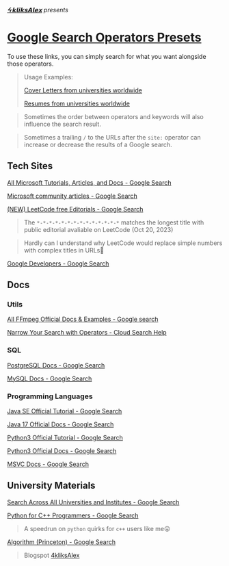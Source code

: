 *[**ᔰ**𝗸𝗹𝗶𝗸𝘀𝗔𝗹𝗲𝘅](https://github.com/4kliksAlex) presents*

# [Google Search Operators Presets](https://support.google.com/cloudsearch/answer/6172299#zippy=%2Ccloud-search-operators)

To use these links, you can simply search for what you want alongside those operators.

<!-- > [!NOTE] --> <!-- deprecated in GitHub Pages -->
> Usage Examples:
>
> [Cover Letters from universities worldwide](https://www.google.com/search?q=site%3Aedu+OR+site%3Aedu.*+OR+site%3Aac+OR+site%3Aac.*+cover+letter+filetype%3A%28docx+OR+pdf+OR+html%29)
>
> [Resumes from universities worldwide](https://www.google.com/search?q=site%3Aedu+OR+site%3Aedu.*+OR+site%3Aac+OR+site%3Aac.*+resume+filetype%3A%28docx+OR+pdf+OR+html%29)

<!-- > [!WARNING] -->
> Sometimes the order between operators and keywords will also influence the search result.

<!-- > [!WARNING] -->
> Sometimes a trailing `/` to the URLs after the `site:` operator can increase or decrease the results of a Google search.

## Tech Sites

[All Microsoft Tutorials, Articles, and Docs - Google Search](https://www.google.com/search?q=site%3Amicrosoft.com%0D%0A-site%3Alearn.microsoft.com%2F*-*%2Fanswers%2Fquestions%2F+%0D%0A-site%3Aanswers.microsoft.com%2F*-*%2F*%2Fforum%2F%0D%0A-site%3Atechcommunity.microsoft.com%2F+%0D%0A-site%3Acommunity.fabric.microsoft.com%2F)

[Microsoft community articles - Google Search](https://www.google.com/search?q=%22Forum+Article+Info%22+site%3Amicrosoft.com)

[(NEW) LeetCode free Editorials - Google Search](https://www.google.com/search?q=site%3Aleetcode.com%2Fproblems%2F*%2Feditorial%2F+OR%0D%0Asite%3Aleetcode.com%2Fproblems%2F*-*%2Feditorial%2F+OR%0D%0Asite%3Aleetcode.com%2Fproblems%2F*-*-*%2Feditorial%2F+OR%0D%0Asite%3Aleetcode.com%2Fproblems%2F*-*-*-*%2Feditorial%2F+OR%0D%0Asite%3Aleetcode.com%2Fproblems%2F*-*-*-*-*%2Feditorial%2F+OR%0D%0Asite%3Aleetcode.com%2Fproblems%2F*-*-*-*-*-*%2Feditorial%2F+OR%0D%0Asite%3Aleetcode.com%2Fproblems%2F*-*-*-*-*-*-*%2Feditorial%2F+OR%0D%0Asite%3Aleetcode.com%2Fproblems%2F*-*-*-*-*-*-*-*%2Feditorial%2F+OR%0D%0Asite%3Aleetcode.com%2Fproblems%2F*-*-*-*-*-*-*-*-*%2Feditorial%2F+OR%0D%0Asite%3Aleetcode.com%2Fproblems%2F*-*-*-*-*-*-*-*-*-*%2Feditorial%2F+OR%0D%0Asite%3Aleetcode.com%2Fproblems%2F*-*-*-*-*-*-*-*-*-*-*%2Feditorial%2F+OR%0D%0Asite%3Aleetcode.com%2Fproblems%2F*-*-*-*-*-*-*-*-*-*-*-*%2Feditorial%2F+OR%0D%0Asite%3Aleetcode.com%2Fproblems%2F*-*-*-*-*-*-*-*-*-*-*-*-*%2Feditorial%2F+OR%0D%0Asite%3Aleetcode.com%2Fproblems%2F*-*-*-*-*-*-*-*-*-*-*-*-*-*%2Feditorial%2F)
> The `*-*-*-*-*-*-*-*-*-*-*-*-*-*` matches the longest title with public editorial avaliable on LeetCode (Oct 20, 2023)

> Hardly can I understand why LeetCode would replace simple numbers with complex titles in URLs🤔
<!-- [(old) LeetCode free Editorials - Google Search](https://www.google.com/search?q=site%3Aleetcode.com%2Fproblems%2F*%2Feditorial) -->

[Google Developers - Google Search](https://www.google.com/search?q=site%3Adevelopers.google.com)

## Docs

### Utils

[All FFmpeg Official Docs & Examples - Google search](https://www.google.com/search?q=site%3Affmpeg.org+-site%3Affmpeg.org%2Fpipermail+-site%3Atrac.ffmpeg.org%2Fticket+-site%3Atrac.ffmpeg.org%2Ftags+-site%3Apatchwork.ffmpeg.org%2Fpatch)

[Narrow Your Search with Operators - Cloud Search Help](https://support.google.com/cloudsearch/answer/6172299#zippy=%2Ccloud-search-operators)

### SQL

[PostgreSQL Docs - Google Search](https://www.google.com/search?q=site%3Apostgresql.org%2Fdocs%2Fcurrent%2F)

[MySQL Docs - Google Search](https://www.google.com/search?q=site%3Adev.mysql.com%2Fdoc%2Frefman%2F8.0%2Fen%2F)

### Programming Languages

[Java SE Official Tutorial - Google Search](https://www.google.com/search?q=site%3A*.oracle.com%2Fjavase%2Ftutorial%2F)

[Java 17 Official Docs - Google Search](https://www.google.com/search?q=site%3A*.oracle.com%2F*%2F*%2F*%2F17%2F)

[Python3 Official Tutorial - Google Search](https://www.google.com/search?q=site%3Adocs.python.org%2F3%2Ftutorial%2F)

[Python3 Official Docs - Google Search](https://www.google.com/search?q=site%3Adocs.python.org%2F)

[MSVC Docs - Google Search](https://www.google.com/search?q=site%3Alearn.microsoft.com%2Fen-us%2Fcpp%2F)

## University Materials

[Search Across All Universities and Institutes  - Google Search](https://www.google.com/search?q=site%3Aedu+OR+site%3Aedu.*+OR+site%3Aac+OR+site%3Aac.*)

[Python for C++ Programmers - Google Search](https://www.google.com/search?q=site%3Apython.pages.doc.ic.ac.uk%2F)

> A speedrun on `python` quirks for `c++` users like me😜

[Algorithm (Princeton) - Google Search](https://www.google.com/search?q=site%3Aalgs4.cs.princeton.edu%2F)

<!-- > [!IMPORTANT] -->
> Blogspot [4kliksAlex](https://4kliksAlex.blogspot.com/)
